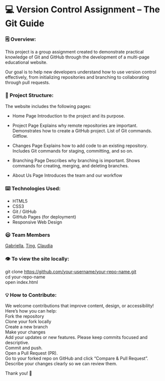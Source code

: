# 💻 Version Control Assignment – The Git Guide

### 🗒 Overview:
This project is a group assignment created to demonstrate practical knowledge of Git and GitHub through the development of a multi-page educational website.

Our goal is to help new developers understand how to use version control effectively, from initializing repositories and branching to collaborating through pull requests.

### 🧱 Project Structure:
The website includes the following pages:

- Home Page
Introduction to the project and its purpose.

- Project Page
Explains why remote repositories are important.
Demonstrates how to create a GitHub project.
List of Git commands.
Gitflow.

- Changes Page
Explains how to add code to an existing repository.
Includes Git commands for staging, committing, and so on.

- Branching Page
Describes why branching is important.
Shows commands for creating, merging, and deleting branches.

- About Us Page
Introduces the team and our workflow

### ⌨️ Technologies Used:
- HTML5
- CSS3
- Git / GitHub
- GitHub Pages (for deployment)
- Responsive Web Design

### 😃 Team Members
[Gabriella](https://github.com/wineynia), [Ting](https://github.com/janetli82-ui), [Claudia](https://github.com/claudiacarion)

### 👁 To view the site locally:
git clone https://github.com/your-username/your-repo-name.git<br>
cd your-repo-name<br>
open index.html

### 💡 How to Contribute:
We welcome contributions that improve content, design, or accessibility!
Here’s how you can help:<br>
Fork the repository<br>
Clone your fork locally<br>
Create a new branch<br>
Make your changes<br>
Add your updates or new features. Please keep commits focused and descriptive.<br>
Commit and push.<br>
Open a Pull Request (PR).<br>
Go to your forked repo on GitHub and click “Compare & Pull Request”.<br>
Describe your changes clearly so we can review them.<br>

Thank you! 🙏